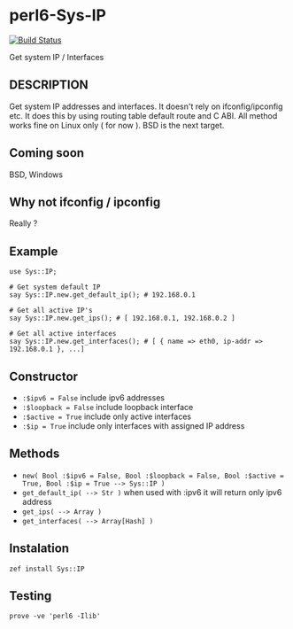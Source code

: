 # perl6-Sys-IP

[![Build Status](https://travis-ci.org/demayl/perl6-Sys-IP.svg?branch=master)](https://travis-ci.org/demayl/perl6-Sys-IP)

Get system IP / Interfaces


## DESCRIPTION

Get system IP addresses and interfaces.
It doesn't rely on ifconfig/ipconfig etc. It does this by using routing table default route and C ABI.
All method works fine on Linux only ( for now ). BSD is the next target.

## Coming soon
BSD, Windows

## Why not ifconfig / ipconfig
Really ?

## Example

```perl6
use Sys::IP;

# Get system default IP
say Sys::IP.new.get_default_ip(); # 192.168.0.1

# Get all active IP's
say Sys::IP.new.get_ips(); # [ 192.168.0.1, 192.168.0.2 ]

# Get all active interfaces
say Sys::IP.new.get_interfaces(); # [ { name => eth0, ip-addr => 192.168.0.1 }, ...]
```

## Constructor
* `:$ipv6 = False` include ipv6 addresses
* `:$loopback = False` include loopback interface
* `:$active = True` include only active interfaces
* `:$ip = True` include only interfaces with assigned IP address

## Methods

* `new( Bool :$ipv6 = False, Bool :$loopback = False, Bool :$active = True, Bool :$ip = True --> Sys::IP )`
* `get_default_ip( --> Str )` when used with :ipv6 it will return only ipv6 address
* `get_ips( --> Array )`
* `get_interfaces( --> Array[Hash] )`

## Instalation
```
zef install Sys::IP
```

## Testing
```
prove -ve 'perl6 -Ilib'
```
